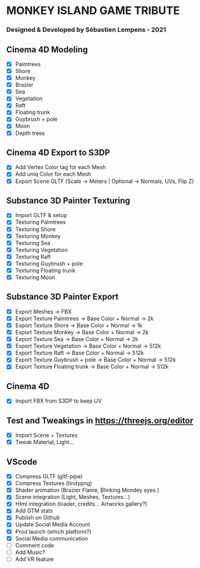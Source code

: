 # MONKEY ISLAND GAME TRIBUTE
### Designed & Developed by Sébastien Lempens - 2021

## Cinema 4D Modeling
- [x] Palmtrees
- [x] Shore
- [x] Monkey
- [x] Brazier
- [x] Sea
- [x] Vegetation
- [x] Raft
- [x] Floating trunk
- [x] Guybrush + pole
- [x] Moon
- [x] Depth trees

## Cinema 4D Export to S3DP
- [x] Add Vertex Color tag for each Mesh
- [x] Add uniq Color for each Mesh
- [x] Export Scene GLTF (Scale -> Meters | Optional -> Normals, UVs, Flip Z)

## Substance 3D Painter Texturing
- [x] Import GLTF & setup
- [x] Texturing Palmtrees
- [x] Texturing Shore
- [x] Texturing Monkey
- [x] Texturing Sea
- [x] Texturing Vegetation
- [x] Texturing Raft
- [x] Texturing Guybrush + pole
- [x] Texturing Floating trunk
- [x] Texturing Moon

## Substance 3D Painter Export
- [x] Export Meshes -> FBX
- [x] Export Texture Palmtrees -> Base Color + Normal -> 2k
- [x] Export Texture Shore -> Base Color + Normal -> 1k
- [x] Export Texture Monkey -> Base Color + Normal -> 2k
- [x] Export Texture Sea -> Base Color + Normal -> 2k
- [x] Export Texture Vegetation -> Base Color + Normal -> 512k
- [x] Export Texture Raft -> Base Color + Normal -> 512k
- [x] Export Texture Guybrush + pole -> Base Color + Normal -> 512k
- [x] Export Texture Floating trunk -> Base Color + Normal -> 512k

## Cinema 4D
- [x] Import FBX from S3DP to keep UV

## Test and Tweakings in https://threejs.org/editor
- [x] Import Scene + Textures
- [x] Tweak Material, Light...

## VScode
- [x] Compress GLTF (gltf-pipe)
- [x] Compress Textures (tindypng)
- [x] Shader animation (Brazier Flame, Blinking Mondey eyes )
- [x] Scene integration (Light, Meshes, Textures...)
- [x] Html integration (loader, credits... Artworks gallery?)
- [x] Add GTM stats
- [x] Publish on Github
- [x] Update Social Media Account
- [x] Prod launch (which platform?)
- [x] Social Media communication
- [ ] Comment code
- [ ] Add Music?
- [ ] Add VR feature
